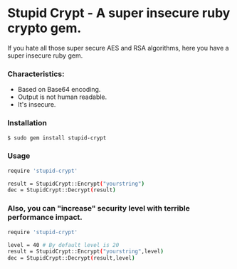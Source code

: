 # Stupid Crypt - A super insecure ruby crypto gem.

If you hate all those super secure AES and RSA algorithms, here you have a super insecure ruby gem.

### Characteristics:
  - Based on Base64 encoding.
  - Output is not human readable.
  - It's insecure.

### Installation

```sh
$ sudo gem install stupid-crypt
```

### Usage

```sh
require 'stupid-crypt'

result = StupidCrypt::Encrypt("yourstring")
dec = StupidCrypt::Decrypt(result)
```

### Also, you can "increase" security level with terrible performance impact.
```sh
require 'stupid-crypt'

level = 40 # By default level is 20
result = StupidCrypt::Encrypt("yourstring",level)
dec = StupidCrypt::Decrypt(result,level)
```



